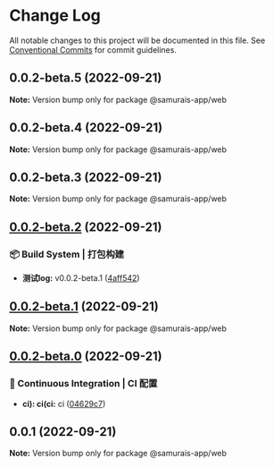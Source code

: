# Change Log

All notable changes to this project will be documented in this file.
See [Conventional Commits](https://conventionalcommits.org) for commit guidelines.

## 0.0.2-beta.5 (2022-09-21)

**Note:** Version bump only for package @samurais-app/web





## 0.0.2-beta.4 (2022-09-21)

**Note:** Version bump only for package @samurais-app/web





## 0.0.2-beta.3 (2022-09-21)

**Note:** Version bump only for package @samurais-app/web





## [0.0.2-beta.2](https://github.com/samurais-app/samurais-app/compare/v0.0.2-beta.1...v0.0.2-beta.2) (2022-09-21)


### 📦‍ Build System | 打包构建

* **测试log:** v0.0.2-beta.1 ([4aff542](https://github.com/samurais-app/samurais-app/commit/4aff5423ca356c559a9b088541e6440906264e32))



## [0.0.2-beta.1](https://github.com/samurais-app/samurais-app/compare/v0.0.2-beta.0...v0.0.2-beta.1) (2022-09-21)

**Note:** Version bump only for package @samurais-app/web





## [0.0.2-beta.0](https://github.com/samurais-app/samurais-app/compare/v0.0.1...v0.0.2-beta.0) (2022-09-21)


### 👷 Continuous Integration | CI 配置

* **ci): ci(ci:** ci ([04629c7](https://github.com/samurais-app/samurais-app/commit/04629c7231a656307a4212fd200297790517be33))



## 0.0.1 (2022-09-21)

**Note:** Version bump only for package @samurais-app/web
